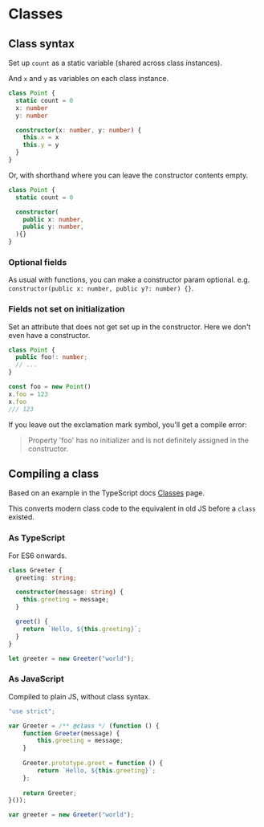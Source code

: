 # Classes


## Class syntax

Set up `count` as a static variable (shared across class instances).

And `x` and `y` as variables on each class instance.

```typescript
class Point {
  static count = 0
  x: number
  y: number

  constructor(x: number, y: number) {
    this.x = x
    this.y = y
  }
}
```

Or, with shorthand where you can leave the constructor contents empty.

```typescript
class Point {
  static count = 0

  constructor(
    public x: number,
    public y: number,
  ){}
}
```

### Optional fields

As usual with functions, you can make a constructor param optional. e.g. `constructor(public x: number, public y?: number) {}`.

### Fields not set on initialization

Set an attribute that does not get set up in the constructor. Here we don't even have a constructor.

```typescript
class Point {
  public foo!: number;
  // ...
}

const foo = new Point()
x.foo = 123
x.foo
/// 123
```

If you leave out the exclamation mark symbol, you'll get a compile error:

> Property 'foo' has no initializer and is not definitely assigned in the constructor.


## Compiling a class

Based on an example in the TypeScript docs [Classes](https://www.typescriptlang.org/docs/handbook/classes.html) page.

This converts modern class code to the equivalent in old JS before a `class` existed.

### As TypeScript

For ES6 onwards.

```typescript
class Greeter {
  greeting: string;

  constructor(message: string) {
    this.greeting = message;
  }

  greet() {
    return `Hello, ${this.greeting}`;
  }
}

let greeter = new Greeter("world");
```

### As JavaScript

Compiled to plain JS, without class syntax.

```javascript
"use strict";

var Greeter = /** @class */ (function () {
    function Greeter(message) {
        this.greeting = message;
    }
    
    Greeter.prototype.greet = function () {
        return `Hello, ${this.greeting}`;
    };
    
    return Greeter;
}());

var greeter = new Greeter("world");
```
